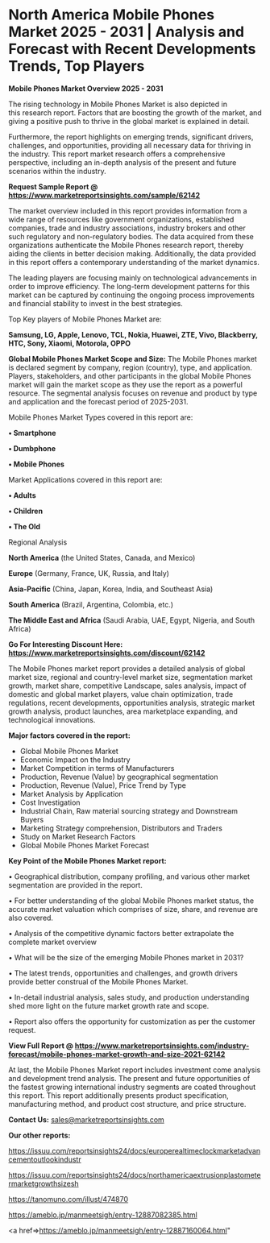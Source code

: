 # North America Mobile Phones Market 2025 - 2031 | Analysis and Forecast with Recent Developments Trends, Top Players

<Strong> Mobile Phones Market Overview 2025 - 2031</strong>

The rising technology in Mobile Phones Market is also depicted in this research report. Factors that are boosting the growth of the market, and giving a positive push to thrive in the global market is explained in detail.

Furthermore, the report highlights on emerging trends, significant drivers, challenges, and opportunities, providing all necessary data for thriving in the industry. This report market research offers a comprehensive perspective, including an in-depth analysis of the present and future scenarios within the industry.

<strong>Request Sample Report @ <a href=https://www.marketreportsinsights.com/sample/62142>https://www.marketreportsinsights.com/sample/62142</a></strong>

The market overview included in this report provides information from a wide range of resources like government organizations, established companies, trade and industry associations, industry brokers and other such regulatory and non-regulatory bodies. The data acquired from these organizations authenticate the Mobile Phones research report, thereby aiding the clients in better decision making. Additionally, the data provided in this report offers a contemporary understanding of the market dynamics.

The leading players are focusing mainly on technological advancements in order to improve efficiency. The long-term development patterns for this market can be captured by continuing the ongoing process improvements and financial stability to invest in the best strategies.

Top Key players of Mobile Phones Market are:

<strong>Samsung, LG, Apple, Lenovo, TCL, Nokia, Huawei, ZTE, Vivo, Blackberry, HTC, Sony, Xiaomi, Motorola, OPPO</strong>

<strong><b>Global Mobile Phones Market Scope and Size:</b></strong>
The Mobile Phones market is declared segment by company, region (country), type, and application. Players, stakeholders, and other participants in the global Mobile Phones market will gain the market scope as they use the report as a powerful resource. The segmental analysis focuses on revenue and product by type and application and the forecast period of 2025-2031.

Mobile Phones Market Types covered in this report are:

<strong>• Smartphone

• Dumbphone

• Mobile Phones</strong>

Market Applications covered in this report are:

<strong>• Adults

• Children

• The Old</strong> 

Regional Analysis

<strong>North America</strong> (the United States, Canada, and Mexico)

<strong>Europe</strong> (Germany, France, UK, Russia, and Italy)

<strong>Asia-Pacific</strong> (China, Japan, Korea, India, and Southeast Asia)

<strong>South America</strong> (Brazil, Argentina, Colombia, etc.)

<strong>The Middle East and Africa</strong> (Saudi Arabia, UAE, Egypt, Nigeria, and South Africa)

<strong>Go For Interesting Discount Here: <a href=https://www.marketreportsinsights.com/discount/62142>https://www.marketreportsinsights.com/discount/62142</a></strong>

The Mobile Phones market report provides a detailed analysis of global market size, regional and country-level market size, segmentation market growth, market share, competitive Landscape, sales analysis, impact of domestic and global market players, value chain optimization, trade regulations, recent developments, opportunities analysis, strategic market growth analysis, product launches, area marketplace expanding, and technological innovations.

<strong><b>Major factors covered in the report:</b></strong>
<ul>
  <li>Global Mobile Phones Market </li>
  <li>Economic Impact on the Industry</li>
  <li>Market Competition in terms of Manufacturers</li>
  <li>Production, Revenue (Value) by geographical segmentation</li>
  <li>Production, Revenue (Value), Price Trend by Type</li>
  <li>Market Analysis by Application</li>
  <li>Cost Investigation</li>
  <li>Industrial Chain, Raw material sourcing strategy and Downstream Buyers</li>
  <li>Marketing Strategy comprehension, Distributors and Traders</li>
  <li>Study on Market Research Factors</li>
  <li>Global Mobile Phones Market Forecast</li>
</ul>

<strong><b>Key Point of the Mobile Phones Market report:</b></strong>

• Geographical distribution, company profiling, and various other market segmentation are provided in the report.

• For better understanding of the global Mobile Phones market status, the accurate market valuation which comprises of size, share, and revenue are also covered.

• Analysis of the competitive dynamic factors better extrapolate the complete market overview

• What will be the size of the emerging Mobile Phones market in 2031?

• The latest trends, opportunities and challenges, and growth drivers provide better construal of the Mobile Phones Market.

• In-detail industrial analysis, sales study, and production understanding shed more light on the future market growth rate and scope.

• Report also offers the opportunity for customization as per the customer request.

<strong><b>View Full Report @ <a href=https://www.marketreportsinsights.com/industry-forecast/mobile-phones-market-growth-and-size-2021-62142>https://www.marketreportsinsights.com/industry-forecast/mobile-phones-market-growth-and-size-2021-62142</a></b></strong>


At last, the Mobile Phones Market report includes investment come analysis and development trend analysis. The present and future opportunities of the fastest growing international industry segments are coated throughout this report. This report additionally presents product specification, manufacturing method, and product cost structure, and price structure.

<strong>Contact Us:</strong>
sales@marketreportsinsights.com

<strong>Our other reports:</strong>

<a href=https://issuu.com/reportsinsights24/docs/europerealtimeclockmarketadvancementoutlookindustr>https://issuu.com/reportsinsights24/docs/europerealtimeclockmarketadvancementoutlookindustr</a>

<a href=https://issuu.com/reportsinsights24/docs/northamericaextrusionplastometermarketgrowthsizesh>https://issuu.com/reportsinsights24/docs/northamericaextrusionplastometermarketgrowthsizesh</a>

<a href=https://tanomuno.com/illust/474870>https://tanomuno.com/illust/474870</a>

<a href=https://ameblo.jp/manmeetsigh/entry-12887082385.html>https://ameblo.jp/manmeetsigh/entry-12887082385.html</a>

<a href=>https://ameblo.jp/manmeetsigh/entry-12887160064.html</a>"
